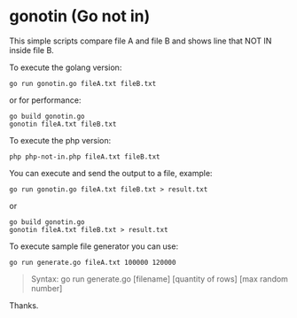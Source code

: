 # gonotin (Go not in)

This simple scripts compare file A and file B and shows line that NOT IN inside file B.

To execute the golang version:

    go run gonotin.go fileA.txt fileB.txt

or for performance:

    go build gonotin.go
    gonotin fileA.txt fileB.txt

To execute the php version:

    php php-not-in.php fileA.txt fileB.txt

You can execute and send the output to a file, example:

    go run gonotin.go fileA.txt fileB.txt > result.txt

or

    go build gonotin.go
    gonotin fileA.txt fileB.txt > result.txt

To execute sample file generator you can use:

    go run generate.go fileA.txt 100000 120000

> Syntax: go run generate.go [filename] [quantity of rows] [max random number]


Thanks.
